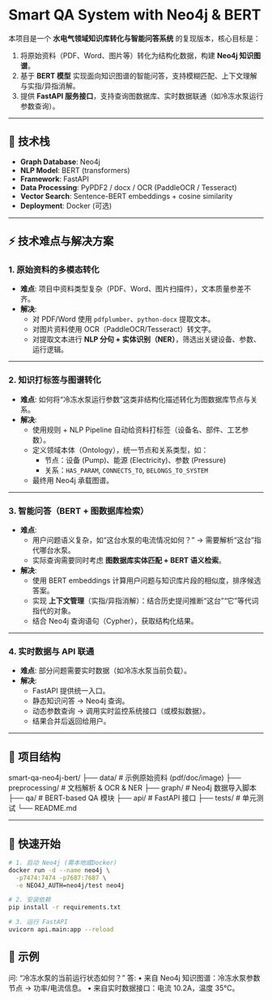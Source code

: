 # Smart QA System with Neo4j & BERT

本项目是一个 **水电气领域知识库转化与智能问答系统** 的复现版本，核心目标是：
1. 将原始资料（PDF、Word、图片等）转化为结构化数据，构建 **Neo4j 知识图谱**。
2. 基于 **BERT 模型** 实现面向知识图谱的智能问答，支持模糊匹配、上下文理解与实指/异指消解。
3. 提供 **FastAPI 服务接口**，支持查询图数据库、实时数据联通（如冷冻水泵运行参数查询）。

---

## 🚀 技术栈
- **Graph Database**: Neo4j  
- **NLP Model**: BERT (transformers)  
- **Framework**: FastAPI  
- **Data Processing**: PyPDF2 / docx / OCR (PaddleOCR / Tesseract)  
- **Vector Search**: Sentence-BERT embeddings + cosine similarity  
- **Deployment**: Docker (可选)

---

## ⚡ 技术难点与解决方案

### 1. 原始资料的多模态转化
- **难点**: 项目中资料类型复杂（PDF、Word、图片扫描件），文本质量参差不齐。  
- **解决**:
  - 对 PDF/Word 使用 `pdfplumber`、`python-docx` 提取文本。  
  - 对图片资料使用 OCR（PaddleOCR/Tesseract）转文字。  
  - 对提取文本进行 **NLP 分句 + 实体识别（NER）**，筛选出关键设备、参数、运行逻辑。

---

### 2. 知识打标签与图谱转化
- **难点**: 如何将“冷冻水泵运行参数”这类非结构化描述转化为图数据库节点与关系。  
- **解决**:
  - 使用规则 + NLP Pipeline 自动给资料打标签（设备名、部件、工艺参数）。  
  - 定义领域本体（Ontology），统一节点和关系类型，如：
    - 节点：设备 (Pump)、能源 (Electricity)、参数 (Pressure)  
    - 关系：`HAS_PARAM`, `CONNECTS_TO`, `BELONGS_TO_SYSTEM`  
  - 最终用 Neo4j 承载图谱。

---

### 3. 智能问答（BERT + 图数据库检索）
- **难点**:  
  - 用户问题语义复杂，如“这台水泵的电流情况如何？” → 需要解析“这台”指代哪台水泵。  
  - 实际查询需要同时考虑 **图数据库实体匹配 + BERT 语义检索**。  
- **解决**:
  - 使用 BERT embeddings 计算用户问题与知识库片段的相似度，排序候选答案。  
  - 实现 **上下文管理**（实指/异指消解）：结合历史提问推断“这台”“它”等代词指代的对象。  
  - 结合 Neo4j 查询语句（Cypher），获取结构化结果。

---

### 4. 实时数据与 API 联通
- **难点**: 部分问题需要实时数据（如冷冻水泵当前负载）。  
- **解决**:
  - FastAPI 提供统一入口。  
  - 静态知识问答 → Neo4j 查询。  
  - 动态参数查询 → 调用实时监控系统接口（或模拟数据）。  
  - 结果合并后返回给用户。

---

## 📂 项目结构

smart-qa-neo4j-bert/
├── data/                # 示例原始资料 (pdf/doc/image)
├── preprocessing/       # 文档解析 & OCR & NER
├── graph/               # Neo4j 数据导入脚本
├── qa/                  # BERT-based QA 模块
├── api/                 # FastAPI 接口
├── tests/               # 单元测试
└── README.md

---

## 🔧 快速开始
```bash
# 1. 启动 Neo4j (需本地或Docker)
docker run -d --name neo4j \
  -p7474:7474 -p7687:7687 \
  -e NEO4J_AUTH=neo4j/test neo4j

# 2. 安装依赖
pip install -r requirements.txt

# 3. 运行 FastAPI
uvicorn api.main:app --reload
```

## 🧩 示例

问: “冷冻水泵的当前运行状态如何？”
答:
	•	来自 Neo4j 知识图谱：冷冻水泵参数节点 → 功率/电流信息。
	•	来自实时数据接口：电流 10.2A，温度 35℃。

